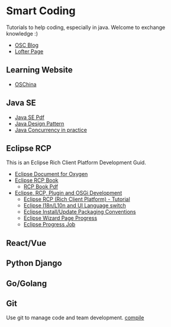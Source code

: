 # Smart Coding
Tutorials to help coding, especially in java. Welcome to exchange knowledge :)
* [OSC Blog](https://my.oschina.net/liuyuanyuangogo)
* [Lofter Page](http://poetryface.lofter.com/)

## Learning Website
* [OSChina](https://my.oschina.net/)

## Java SE
* [Java SE Pdf](https://github.com/liuyuanyuan/smart-coding/tree/master/java-se)
* [Java Design Pattern](https://github.com/iluwatar/java-design-patterns)
* [Java Concurrency in practice](http://jcip.net/)

## Eclipse RCP
This is an Eclipse Rich Client Platform Development Guid.
* [Eclipse Document for Oxygen](https://help.eclipse.org/oxygen/index.jsp)
* [Eclipse RCP Book](https://wiki.eclipse.org/Rich_Client_Platform/Book)
  * [RCP Book Pdf](https://github.com/liuyuanyuan/smart-coding/tree/master/eclipse-rcp)
* [Eclipse, RCP, Plugin and OSGi Development](http://www.vogella.com/tutorials/eclipse.html)
  * [Eclipse RCP (Rich Client Platform) - Tutorial](http://www.vogella.com/tutorials/EclipseRCP/article.html)
  * [Eclipse I18n/L10n and UI Language switch](http://www.vogella.com/tutorials/EclipseInternationalization/article.html) 
  * [Eclipse Install/Update Packaging Conventions](https://www.eclipse.org/equinox/p2/repository_packaging.html)
  * [Eclipse Wizard Page Progress](https://www.eclipse.org/forums/index.php/t/369944/)
  * [Eclipse Progress Job](http://www.vogella.com/tutorials/EclipseJobs/article.html)

## React/Vue

## Python Django

## Go/Golang


## Git
Use git to manage code and team development.
[compile](https://github.com/marketplace/category/continuous-integration)


